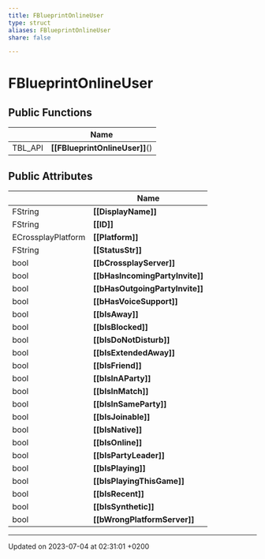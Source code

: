 ```yaml
---
title: FBlueprintOnlineUser
type: struct
aliases: FBlueprintOnlineUser
share: false

---
```


# FBlueprintOnlineUser





## Public Functions

|                | Name           |
| -------------- | -------------- |
| TBL_API | **[[FBlueprintOnlineUser]]**() |

## Public Attributes

|                | Name           |
| -------------- | -------------- |
| FString | **[[DisplayName]]**  |
| FString | **[[ID]]**  |
| ECrossplayPlatform | **[[Platform]]**  |
| FString | **[[StatusStr]]**  |
| bool | **[[bCrossplayServer]]**  |
| bool | **[[bHasIncomingPartyInvite]]**  |
| bool | **[[bHasOutgoingPartyInvite]]**  |
| bool | **[[bHasVoiceSupport]]**  |
| bool | **[[bIsAway]]**  |
| bool | **[[bIsBlocked]]**  |
| bool | **[[bIsDoNotDisturb]]**  |
| bool | **[[bIsExtendedAway]]**  |
| bool | **[[bIsFriend]]**  |
| bool | **[[bIsInAParty]]**  |
| bool | **[[bIsInMatch]]**  |
| bool | **[[bIsInSameParty]]**  |
| bool | **[[bIsJoinable]]**  |
| bool | **[[bIsNative]]**  |
| bool | **[[bIsOnline]]**  |
| bool | **[[bIsPartyLeader]]**  |
| bool | **[[bIsPlaying]]**  |
| bool | **[[bIsPlayingThisGame]]**  |
| bool | **[[bIsRecent]]**  |
| bool | **[[bIsSynthetic]]**  |
| bool | **[[bWrongPlatformServer]]**  |

-------------------------------

Updated on 2023-07-04 at 02:31:01 +0200